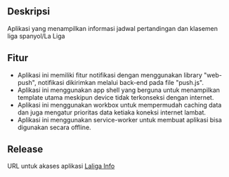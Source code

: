 ## Deskripsi
Aplikasi yang menampilkan informasi jadwal pertandingan dan klasemen liga spanyol/La Liga

## Fitur
- Aplikasi ini memiliki fitur notifikasi dengan menggunakan library "web-push", notifikasi dikirimkan melalui back-end pada file "push.js".
- Aplikasi ini menggunakan app shell yang berguna untuk menampilkan template utama meskipun device tidak terkonseksi dengan internet.
- Aplikasi ini menggunakan workbox untuk mempermudah caching data dan juga mengatur prioritas data ketiaka koneksi internet lambat.
- Aplikasi ini menggunakan service-worker untuk membuat aplikasi bisa digunakan secara offline.

## Release
URL untuk akases aplikasi
[Laliga Info](https://submission2-v1.web.app/)
